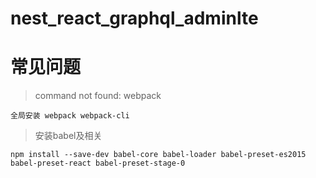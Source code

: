 # nest_react_graphql_adminlte
# 常见问题
> command not found: webpack
```
全局安装 webpack webpack-cli
```

> 安装babel及相关
```
npm install --save-dev babel-core babel-loader babel-preset-es2015 babel-preset-react babel-preset-stage-0
```
